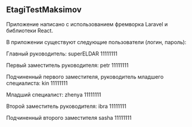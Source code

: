 ## EtagiTestMaksimov

Приложение написано с использованием фремворка Laravel и библиотеки React.

В приложении существуют следующие пользователи (логин, пароль):

Главный руководитель:
superELDAR
11111111

Первый заместитель руководителя:
petr
11111111

Подчиненный первого заместителя, руководитель младшего специалиста:
kin
11111111

Младший специалист:
zhenya
11111111

Второй заместитель руководителя:
ibra
11111111

Подчиненный второго заместителя
sasha
11111111
